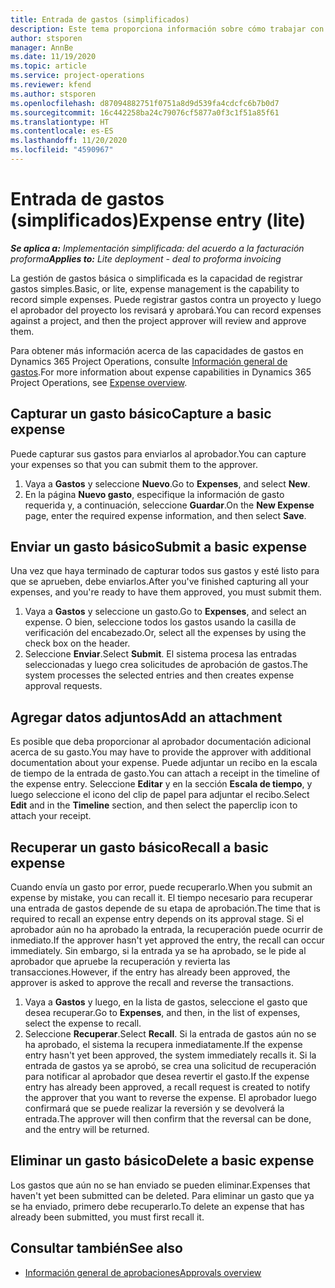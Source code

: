 ```yaml
---
title: Entrada de gastos (simplificados)
description: Este tema proporciona información sobre cómo trabajar con la entrada de gastos en una implementación simplificada.
author: stsporen
manager: AnnBe
ms.date: 11/19/2020
ms.topic: article
ms.service: project-operations
ms.reviewer: kfend
ms.author: stsporen
ms.openlocfilehash: d87094882751f0751a8d9d539fa4cdcfc6b7b0d7
ms.sourcegitcommit: 16c442258ba24c79076cf5877a0f3c1f51a85f61
ms.translationtype: HT
ms.contentlocale: es-ES
ms.lasthandoff: 11/20/2020
ms.locfileid: "4590967"
---
```

# <a name="expense-entry-lite"></a><span data-ttu-id="6c98b-103">Entrada de gastos (simplificados)</span><span class="sxs-lookup"><span data-stu-id="6c98b-103">Expense entry (lite)</span></span>

<span data-ttu-id="6c98b-104">_**Se aplica a:** Implementación simplificada: del acuerdo a la facturación proforma_</span><span class="sxs-lookup"><span data-stu-id="6c98b-104">_**Applies to:** Lite deployment - deal to proforma invoicing_</span></span>

<span data-ttu-id="6c98b-105">La gestión de gastos básica o simplificada es la capacidad de registrar gastos simples.</span><span class="sxs-lookup"><span data-stu-id="6c98b-105">Basic, or lite, expense management is the capability to record simple expenses.</span></span> <span data-ttu-id="6c98b-106">Puede registrar gastos contra un proyecto y luego el aprobador del proyecto los revisará y aprobará.</span><span class="sxs-lookup"><span data-stu-id="6c98b-106">You can record expenses against a project, and then the project approver will review and approve them.</span></span>

<span data-ttu-id="6c98b-107">Para obtener más información acerca de las capacidades de gastos en Dynamics 365 Project Operations, consulte [Información general de gastos](expense-overview.md).</span><span class="sxs-lookup"><span data-stu-id="6c98b-107">For more information about expense capabilities in Dynamics 365 Project Operations, see [Expense overview](expense-overview.md).</span></span>

## <a name="capture-a-basic-expense"></a><span data-ttu-id="6c98b-108">Capturar un gasto básico</span><span class="sxs-lookup"><span data-stu-id="6c98b-108">Capture a basic expense</span></span>

<span data-ttu-id="6c98b-109">Puede capturar sus gastos para enviarlos al aprobador.</span><span class="sxs-lookup"><span data-stu-id="6c98b-109">You can capture your expenses so that you can submit them to the approver.</span></span>

1. <span data-ttu-id="6c98b-110">Vaya a **Gastos** y seleccione **Nuevo**.</span><span class="sxs-lookup"><span data-stu-id="6c98b-110">Go to **Expenses**, and select **New**.</span></span>
2. <span data-ttu-id="6c98b-111">En la página **Nuevo gasto**, especifique la información de gasto requerida y, a continuación, seleccione **Guardar**.</span><span class="sxs-lookup"><span data-stu-id="6c98b-111">On the **New Expense** page, enter the required expense information, and then select **Save**.</span></span>

## <a name="submit-a-basic-expense"></a><span data-ttu-id="6c98b-112">Enviar un gasto básico</span><span class="sxs-lookup"><span data-stu-id="6c98b-112">Submit a basic expense</span></span>

<span data-ttu-id="6c98b-113">Una vez que haya terminado de capturar todos sus gastos y esté listo para que se aprueben, debe enviarlos.</span><span class="sxs-lookup"><span data-stu-id="6c98b-113">After you've finished capturing all your expenses, and you're ready to have them approved, you must submit them.</span></span>

1. <span data-ttu-id="6c98b-114">Vaya a **Gastos** y seleccione un gasto.</span><span class="sxs-lookup"><span data-stu-id="6c98b-114">Go to **Expenses**, and select an expense.</span></span> <span data-ttu-id="6c98b-115">O bien, seleccione todos los gastos usando la casilla de verificación del encabezado.</span><span class="sxs-lookup"><span data-stu-id="6c98b-115">Or, select all the expenses by using the check box on the header.</span></span>
2. <span data-ttu-id="6c98b-116">Seleccione **Enviar**.</span><span class="sxs-lookup"><span data-stu-id="6c98b-116">Select **Submit**.</span></span> <span data-ttu-id="6c98b-117">El sistema procesa las entradas seleccionadas y luego crea solicitudes de aprobación de gastos.</span><span class="sxs-lookup"><span data-stu-id="6c98b-117">The system processes the selected entries and then creates expense approval requests.</span></span>

## <a name="add-an-attachment"></a><span data-ttu-id="6c98b-118">Agregar datos adjuntos</span><span class="sxs-lookup"><span data-stu-id="6c98b-118">Add an attachment</span></span>

<span data-ttu-id="6c98b-119">Es posible que deba proporcionar al aprobador documentación adicional acerca de su gasto.</span><span class="sxs-lookup"><span data-stu-id="6c98b-119">You may have to provide the approver with additional documentation about your expense.</span></span> <span data-ttu-id="6c98b-120">Puede adjuntar un recibo en la escala de tiempo de la entrada de gasto.</span><span class="sxs-lookup"><span data-stu-id="6c98b-120">You can attach a receipt in the timeline of the expense entry.</span></span> <span data-ttu-id="6c98b-121">Seleccione **Editar** y en la sección **Escala de tiempo**, y luego seleccione el icono del clip de papel para adjuntar el recibo.</span><span class="sxs-lookup"><span data-stu-id="6c98b-121">Select **Edit** and in the **Timeline** section, and then select the paperclip icon to attach your receipt.</span></span>

## <a name="recall-a-basic-expense"></a><span data-ttu-id="6c98b-122">Recuperar un gasto básico</span><span class="sxs-lookup"><span data-stu-id="6c98b-122">Recall a basic expense</span></span>

<span data-ttu-id="6c98b-123">Cuando envía un gasto por error, puede recuperarlo.</span><span class="sxs-lookup"><span data-stu-id="6c98b-123">When you submit an expense by mistake, you can recall it.</span></span> <span data-ttu-id="6c98b-124">El tiempo necesario para recuperar una entrada de gastos depende de su etapa de aprobación.</span><span class="sxs-lookup"><span data-stu-id="6c98b-124">The time that is required to recall an expense entry depends on its approval stage.</span></span>  <span data-ttu-id="6c98b-125">Si el aprobador aún no ha aprobado la entrada, la recuperación puede ocurrir de inmediato.</span><span class="sxs-lookup"><span data-stu-id="6c98b-125">If the approver hasn't yet approved the entry, the recall can occur immediately.</span></span> <span data-ttu-id="6c98b-126">Sin embargo, si la entrada ya se ha aprobado, se le pide al aprobador que apruebe la recuperación y revierta las transacciones.</span><span class="sxs-lookup"><span data-stu-id="6c98b-126">However, if the entry has already been approved, the approver is asked to approve the recall and reverse the transactions.</span></span>

1. <span data-ttu-id="6c98b-127">Vaya a **Gastos** y luego, en la lista de gastos, seleccione el gasto que desea recuperar.</span><span class="sxs-lookup"><span data-stu-id="6c98b-127">Go to **Expenses**, and then, in the list of expenses, select the expense to recall.</span></span>
2. <span data-ttu-id="6c98b-128">Seleccione **Recuperar**.</span><span class="sxs-lookup"><span data-stu-id="6c98b-128">Select **Recall**.</span></span> <span data-ttu-id="6c98b-129">Si la entrada de gastos aún no se ha aprobado, el sistema la recupera inmediatamente.</span><span class="sxs-lookup"><span data-stu-id="6c98b-129">If the expense entry hasn't yet been approved, the system immediately recalls it.</span></span> <span data-ttu-id="6c98b-130">Si la entrada de gastos ya se aprobó, se crea una solicitud de recuperación para notificar al aprobador que desea revertir el gasto.</span><span class="sxs-lookup"><span data-stu-id="6c98b-130">If the expense entry has already been approved, a recall request is created to notify the approver that you want to reverse the expense.</span></span> <span data-ttu-id="6c98b-131">El aprobador luego confirmará que se puede realizar la reversión y se devolverá la entrada.</span><span class="sxs-lookup"><span data-stu-id="6c98b-131">The approver will then confirm that the reversal can be done, and the entry will be returned.</span></span>

## <a name="delete-a-basic-expense"></a><span data-ttu-id="6c98b-132">Eliminar un gasto básico</span><span class="sxs-lookup"><span data-stu-id="6c98b-132">Delete a basic expense</span></span>

<span data-ttu-id="6c98b-133">Los gastos que aún no se han enviado se pueden eliminar.</span><span class="sxs-lookup"><span data-stu-id="6c98b-133">Expenses that haven't yet been submitted can be deleted.</span></span> <span data-ttu-id="6c98b-134">Para eliminar un gasto que ya se ha enviado, primero debe recuperarlo.</span><span class="sxs-lookup"><span data-stu-id="6c98b-134">To delete an expense that has already been submitted, you must first recall it.</span></span>

## <a name="see-also"></a><span data-ttu-id="6c98b-135">Consultar también</span><span class="sxs-lookup"><span data-stu-id="6c98b-135">See also</span></span>

- [<span data-ttu-id="6c98b-136">Información general de aprobaciones</span><span class="sxs-lookup"><span data-stu-id="6c98b-136">Approvals overview</span></span>](../approvals/approvals-overview.md)
